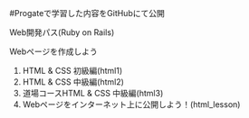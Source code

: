 #Progateで学習した内容をGitHubにて公開

Web開発パス(Ruby on Rails) 

Webページを作成しよう
1. HTML & CSS 初級編(html1)
2. HTML & CSS 中級編(html2) 
3. 道場コースHTML & CSS 中級編(html3)
4. Webページをインターネット上に公開しよう！(html_lesson)

